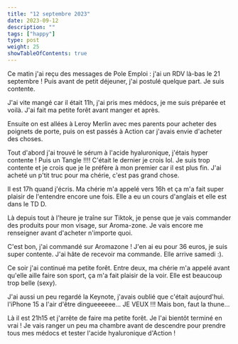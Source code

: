```yaml
---
title: "12 septembre 2023"
date: 2023-09-12
description: ""
tags: ["happy"]
type: post
weight: 25
showTableOfContents: true
---
```


Ce matin j'ai reçu des messages de Pole Emploi : j'ai un RDV là-bas le 21 septembre ! Puis avant de petit déjeuner, j'ai postulé quelque part. Je suis contente.

J'ai vite mangé car il était 11h, j'ai pris mes médocs, je me suis préparée et voilà. J'ai fait ma petite forêt avant manger et après.

Ensuite on est allées à Leroy Merlin avec mes parents pour acheter des poignets de porte, puis on est passés à Action car j'avais envie d'acheter des choses.

Tout d'abord j'ai trouvé le sérum à l'acide hyaluronique, j'étais hyper contente ! Puis un Tangle !!!! C'était le dernier je crois lol. Je suis trop contente et je crois que je le préfère à mon premier car il est plus fin. J'ai acheté un p'tit truc pour ma chérie, c'est pas grand chose.

Il est 17h quand j'écris. Ma chérie m'a appelé vers 16h et ça m'a fait super plaisir de l'entendre encore une fois. Elle a eu un cours d'anglais et elle est dans le TD D.

Là depuis tout à l'heure je traîne sur Tiktok, je pense que je vais commander des produits pour mon visage, sur Aroma-zone. Je vais encore me renseigner avant d'acheter n'importe quoi.

C'est bon, j'ai commandé sur Aromazone ! J'en ai eu pour 36 euros, je suis super contente. J'ai hâte de recevoir ma commande. Elle arrive samedi :).

Ce soir j'ai continué ma petite forêt. Entre deux, ma chérie m'a appelé avant qu'elle aille faire son sport, ça m'a fait plaisir de la voir. Elle est beaucoup trop belle (sexy).

J'ai aussi un peu regardé la Keynote, j'avais oublié que c'était aujourd'hui. l'iPhone 15 a l'air d'être dingueeeeee... JE VEUX !!! Mais bon, faut la thune...

Là il est 21h15 et j'arrête de faire ma petite forêt. Je l'ai bientôt terminé en vrai ! Je vais ranger un peu ma chambre avant de descendre pour prendre tous mes médocs et tester l'acide hyaluronique d'Action !